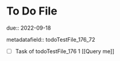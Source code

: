 # To Do File

due:: 2022-09-18

metadatafield:: todoTestFile_176_72

- [ ] Task of todoTestFile_176 1 [[Query me]]
